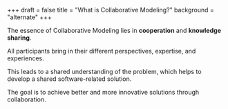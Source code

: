 +++
draft = false
title = "What is Collaborative Modeling?"
background = "alternate"
+++

The essence of Collaborative Modeling lies in **cooperation** and **knowledge sharing**.

All participants bring in their different perspectives, expertise, and experiences.

This leads to a shared understanding of the problem, which helps to develop a shared software-related solution.

The goal is to achieve better and more innovative solutions through collaboration.
